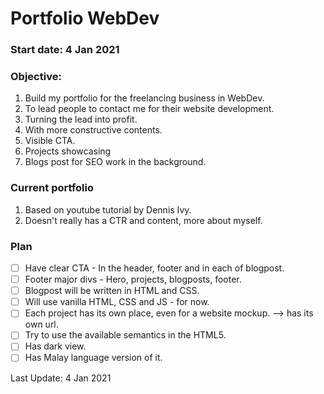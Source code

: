 # Portfolio WebDev

### Start date: 4 Jan 2021

### Objective:

1. Build my portfolio for the freelancing business in WebDev.
2. To lead people to contact me for their website development.
3. Turning the lead into profit.
4. With more constructive contents.
5. Visible CTA.
6. Projects showcasing
7. Blogs post for SEO work in the background.

### Current portfolio

1. Based on youtube tutorial by Dennis Ivy.
2. Doesn't really has a CTR and content, more about myself.

### Plan

- [ ] Have clear CTA - In the header, footer and in each of blogpost.
- [ ] Footer major divs - Hero, projects, blogposts, footer.
- [ ] Blogpost will be written in HTML and CSS.
- [ ] Will use vanilla HTML, CSS and JS - for now.
- [ ] Each project has its own place, even for a website mockup. --> has its own url.
- [ ] Try to use the available semantics in the HTML5.
- [ ] Has dark view.
- [ ] Has Malay language version of it.

Last Update: 4 Jan 2021
